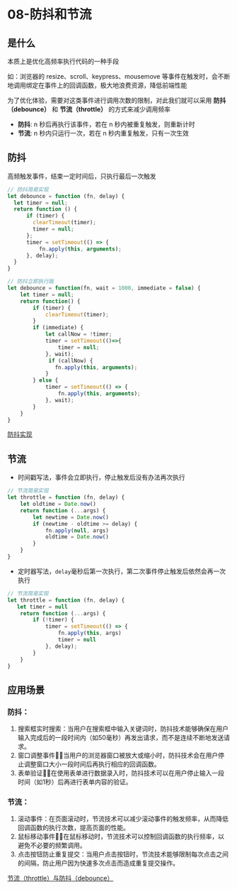# 08-防抖和节流

## 是什么
本质上是优化高频率执行代码的一种手段

如：浏览器的 resize、scroll、keypress、mousemove 等事件在触发时，会不断地调用绑定在事件上的回调函数，极大地浪费资源，降低前端性能  

为了优化体验，需要对这类事件进行调用次数的限制，对此我们就可以采用 **防抖（debounce）** 和 **节流（throttle）** 的方式来减少调用频率  

- **防抖**: n 秒后再执行该事件，若在 n 秒内被重复触发，则重新计时
- **节流**: n 秒内只运行一次，若在 n 秒内重复触发，只有一次生效


## 防抖
高频触发事件，结束一定时间后，只执行最后一次触发

```js
// 防抖简易实现
let debounce = function (fn, delay) {
  let timer = null;
  return function () {
      if (timer) {
        clearTimeout(timer);
        timer = null;
      };
      timer = setTimeout(() => {
          fn.apply(this, arguments);
      }, delay);
  }
}
```

```js
// 防抖立即执行版
let debounce = function(fn, wait = 1000, immediate = false) {
    let timer = null;
    return function() {
        if (timer) {
            clearTimeout(timer);
        }
        if (immediate) {
            let callNow = !timer; 
            timer = setTimeout(()=>{
                timer = null;
            }, wait);
             if (callNow) {
               fn.apply(this, arguments);
            }
        } else {
            timer = setTimeout(() => {
                fn.apply(this, arguments);
            }, wait);
        }
    }
}
```
[防抖实现](https://www.jianshu.com/p/82f8237640f2)

## 节流
- 时间戳写法，事件会立即执行，停止触发后没有办法再次执行
```js
// 节流简易实现
let throttle = function (fn, delay) {
    let oldtime = Date.now()
    return function (...args) {
        let newtime = Date.now()
        if (newtime - oldtime >= delay) {
            fn.apply(null, args)
            oldtime = Date.now()
        }
    }
}
```

- 定时器写法，`delay`毫秒后第一次执行，第二次事件停止触发后依然会再一次执行
```js
// 节流简易实现
let throttle = function (fn, delay) {
   let timer = null
    return function (...args) {
        if (!timer) {
            timer = setTimeout(() => {
                fn.apply(this, args)
                timer = null
            }, delay);
        }
    }
}
```

## 应用场景
### 防抖：

1. 搜索框实时搜索：当用户在搜索框中输入关键词时，防抖技术能够确保在用户输入完成后的一段时间内（如50毫秒）再发出请求，而不是连续不断地发送请求。
2. 窗口调整事件：当用户的浏览器窗口被放大或缩小时，防抖技术会在用户停止调整窗口大小一段时间后再执行相应的回调函数。
3. 表单验证：在使用表单进行数据录入时，防抖技术可以在用户停止输入一段时间（如1秒）后再进行表单内容的验证。

### 节流：

1. 滚动事件：在页面滚动时，节流技术可以减少滚动事件的触发频率，从而降低回调函数的执行次数，提高页面的性能。
2. 鼠标移动事件：在鼠标移动时，节流技术可以控制回调函数的执行频率，以避免不必要的频繁调用。
3. 点击按钮防止重复提交：当用户点击按钮时，节流技术能够限制每次点击之间的间隔，防止用户因为快速多次点击而造成重复提交操作。



[节流（throttle）与防抖（debounce）](https://vue3js.cn/interview/JavaScript/debounce_throttle.html#%E4%BB%A3%E7%A0%81%E5%AE%9E%E7%8E%B0)